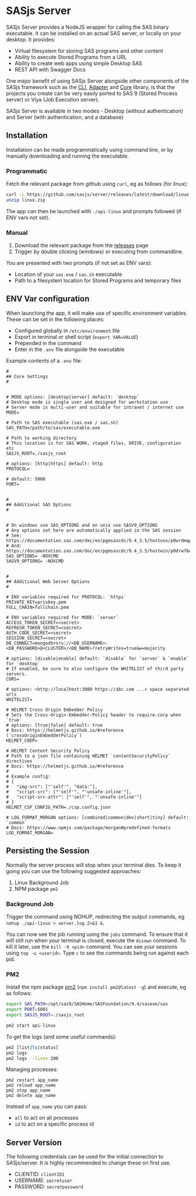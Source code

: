 # SASjs Server

SASjs Server provides a NodeJS wrapper for calling the SAS binary executable. It can be installed on an actual SAS server, or locally on your desktop. It provides:

- Virtual filesystem for storing SAS programs and other content
- Ability to execute Stored Programs from a URL
- Ability to create web apps using simple Desktop SAS
- REST API with Swagger Docs

One major benefit of using SASjs Server alongside other components of the SASjs framework such as the [CLI](https://cli.sasjs.io), [Adapter](https://adapter.sasjs.io) and [Core](https://core.sasjs.io) library, is that the projects you create can be very easily ported to SAS 9 (Stored Process server) or Viya (Job Execution server).

SASjs Server is available in two modes - Desktop (without authentication) and Server (with authentication, and a database)

## Installation

Installation can be made programmatically using command line, or by manually downloading and running the executable.

### Programmatic

Fetch the relevant package from github using `curl`, eg as follows (for linux):

```bash
curl -L https://github.com/sasjs/server/releases/latest/download/linux.zip > linux.zip
unzip linux.zip
```

The app can then be launched with `./api-linux` and prompts followed (if ENV vars not set).

### Manual

1. Download the relevant package from the [releases](https://github.com/sasjs/server/releases) page
2. Trigger by double clicking (windows) or executing from commandline.

You are presented with two prompts (if not set as ENV vars):

- Location of your `sas.exe` / `sas.sh` executable
- Path to a filesystem location for Stored Programs and temporary files

## ENV Var configuration

When launching the app, it will make use of specific environment variables. These can be set in the following places:

- Configured globally in `/etc/environment` file
- Export in terminal or shell script (`export VAR=VALUE`)
- Prepended in the command
- Enter in the `.env` file alongside the executable

Example contents of a `.env` file:

```
#
## Core Settings
#


# MODE options: [desktop|server] default: `desktop`
# Desktop mode is single user and designed for workstation use
# Server mode is multi-user and suitable for intranet / internet use
MODE=

# Path to SAS executable (sas.exe / sas.sh)
SAS_PATH=/path/to/sas/executable.exe

# Path to working directory
# This location is for SAS WORK, staged files, DRIVE, configuration etc
SASJS_ROOT=./sasjs_root

# options: [http|https] default: http
PROTOCOL=

# default: 5000
PORT=


#
## Additional SAS Options
#


# On windows use SAS_OPTIONS and on unix use SASV9_OPTIONS
# Any options set here are automatically applied in the SAS session
# See: https://documentation.sas.com/doc/en/pgmsascdc/9.4_3.5/hostunx/p0wrdmqp8k0oyyn1xbx3bp3qy2wl.htm
# And: https://documentation.sas.com/doc/en/pgmsascdc/9.4_3.5/hostwin/p0drw76qo0gig2n1kcoliekh605k.htm#p09y7hx0grw1gin1giuvrjyx61m6
SAS_OPTIONS= -NOXCMD
SASV9_OPTIONS= -NOXCMD


#
## Additional Web Server Options
#

# ENV variables required for PROTOCOL: `https`
PRIVATE_KEY=privkey.pem
FULL_CHAIN=fullchain.pem

# ENV variables required for MODE: `server`
ACCESS_TOKEN_SECRET=<secret>
REFRESH_TOKEN_SECRET=<secret>
AUTH_CODE_SECRET=<secret>
SESSION_SECRET=<secret>
DB_CONNECT=mongodb+srv://<DB_USERNAME>:<DB_PASSWORD>@<CLUSTER>/<DB_NAME>?retryWrites=true&w=majority

# options: [disable|enable] default: `disable` for `server` & `enable` for `desktop`
# If enabled, be sure to also configure the WHITELIST of third party servers.
CORS=

# options: <http://localhost:3000 https://abc.com ...> space separated urls
WHITELIST=

# HELMET Cross Origin Embedder Policy
# Sets the Cross-Origin-Embedder-Policy header to require-corp when `true`
# options: [true|false] default: true
# Docs: https://helmetjs.github.io/#reference (`crossOriginEmbedderPolicy`)
HELMET_COEP=

# HELMET Content Security Policy
# Path to a json file containing HELMET `contentSecurityPolicy` directives
# Docs: https://helmetjs.github.io/#reference
#
# Example config:
# {
#   "img-src": ["'self'", "data:"],
#   "script-src": ["'self'", "'unsafe-inline'"],
#   "script-src-attr": ["'self'", "'unsafe-inline'"]
# }
HELMET_CSP_CONFIG_PATH=./csp.config.json

# LOG_FORMAT_MORGAN options: [combined|common|dev|short|tiny] default: `common`
# Docs: https://www.npmjs.com/package/morgan#predefined-formats
LOG_FORMAT_MORGAN=

```

## Persisting the Session

Normally the server process will stop when your terminal dies. To keep it going you can use the following suggested approaches:

1. Linux Background Job
2. NPM package `pm2`

### Background Job

Trigger the command using NOHUP, redirecting the output commands, eg `nohup ./api-linux > server.log 2>&1 &`.

You can now see the job running using the `jobs` command. To ensure that it will still run when your terminal is closed, execute the `disown` command. To kill it later, use the `kill -9 <pid>` command. You can see your sessions using `top -u <userid>`. Type `c` to see the commands being run against each pid.

### PM2

Install the npm package [pm2](https://www.npmjs.com/package/pm2) (`npm install pm2@latest -g`) and execute, eg as follows:

```bash
export SAS_PATH=/opt/sas9/SASHome/SASFoundation/9.4/sasexe/sas
export PORT=5001
export SASJS_ROOT=./sasjs_root

pm2 start api-linux
```

To get the logs (and some useful commands):

```bash
pm2 [list|ls|status]
pm2 logs
pm2 logs --lines 200
```

Managing processes:

```
pm2 restart app_name
pm2 reload app_name
pm2 stop app_name
pm2 delete app_name
```

Instead of `app_name` you can pass:

- `all` to act on all processes
- `id` to act on a specific process id

## Server Version

The following credentials can be used for the initial connection to SASjs/server. It is highly recommended to change these on first use.

- CLIENTID: `clientID1`
- USERNAME: `secretuser`
- PASSWORD: `secretpassword`
